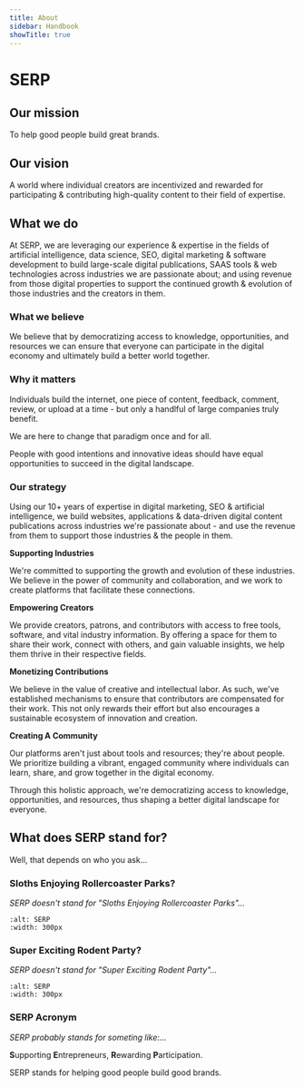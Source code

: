 ```yaml
---
title: About
sidebar: Handbook
showTitle: true
---
```


# SERP

## Our mission

To help good people build great brands.

## Our vision

A world where individual creators are incentivized and rewarded for participating & contributing high-quality content to their field of expertise.

## What we do

At SERP, we are leveraging our experience & expertise in the fields of artificial intelligence, data science, SEO, digital marketing & software development to build large-scale digital publications, SAAS tools & web technologies across industries we are passionate about; and using revenue from those digital properties to support the continued growth & evolution of those industries and the creators in them.

### What we believe

We believe that by democratizing access to knowledge, opportunities, and resources we can ensure that everyone can participate in the digital economy and ultimately build a better world together.



### Why it matters

Individuals build the internet, one piece of content, feedback, comment, review, or upload at a time - but only a handlful of large companies truly benefit. 

We are here to change that paradigm once and for all.

People with good intentions and innovative ideas should have equal opportunities to succeed in the digital landscape.

### Our strategy

Using our 10+ years of expertise in digital marketing, SEO & artificial intelligence, we build websites, applications & data-driven digital content publications across industries we're passionate about - and use the revenue from them to support those industries & the people in them.

**Supporting Industries**

We're committed to supporting the growth and evolution of these industries. We believe in the power of community and collaboration, and we work to create platforms that facilitate these connections.

**Empowering Creators**

We provide creators, patrons, and contributors with access to free tools, software, and vital industry information. By offering a space for them to share their work, connect with others, and gain valuable insights, we help them thrive in their respective fields.

**Monetizing Contributions**

We believe in the value of creative and intellectual labor. As such, we've established mechanisms to ensure that contributors are compensated for their work. This not only rewards their effort but also encourages a sustainable ecosystem of innovation and creation.

**Creating A Community**

Our platforms aren't just about tools and resources; they're about people. We prioritize building a vibrant, engaged community where individuals can learn, share, and grow together in the digital economy.

Through this holistic approach, we're democratizing access to knowledge, opportunities, and resources, thus shaping a better digital landscape for everyone.


## What does SERP stand for?

Well, that depends on who you ask...

### Sloths Enjoying Rollercoaster Parks?

*SERP doesn't stand for "Sloths Enjoying Rollercoaster Parks"...*


```{image} _static/images/SERP-sloths-enjoying-rollercoaster-parks.jpg
:alt: SERP
:width: 300px
```





### Super Exciting Rodent Party?

*SERP doesn't stand for "Super Exciting Rodent Party"...*

```{image} _static/images/SERP-super-exciting-rodent-party.jpg
:alt: SERP
:width: 300px
```



### SERP Acronym

*SERP probably stands for someting like:...*

**S**upporting **E**ntrepreneurs,
**R**ewarding **P**articipation.

SERP stands for helping good people build good brands.